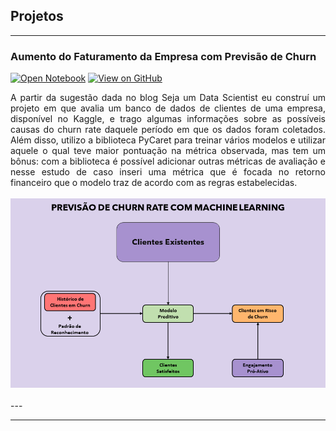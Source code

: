 ## Projetos

---

### Aumento do Faturamento da Empresa com Previsão de Churn

[![Open Notebook](https://img.shields.io/badge/Jupyter-Open_Notebook-blue?logo=Jupyter)](projects/churn_bank.html)
[![View on GitHub](https://img.shields.io/badge/GitHub-View_on_GitHub-blue?logo=GitHub)](https://github.com/math-prog/Churn-Rate-Bank)

<div style="text-align: justify">A partir da sugestão dada no blog Seja um Data Scientist eu construí um projeto em que avalia um banco de dados de clientes de uma empresa, disponível no Kaggle, e trago algumas informações sobre as possíveis causas do churn rate daquele período em que os dados foram coletados. Além disso, utilizo a biblioteca PyCaret para treinar vários modelos e utilizar aquele o qual teve maior pontuação na métrica observada, mas tem um bônus: com a biblioteca é possível adicionar outras métricas de avaliação e nesse estudo de caso inseri uma métrica que é focada no retorno financeiro que o modelo traz de acordo com as regras estabelecidas.</div> 
<br>
<center><img src="images/project-churn-top_bank/churn-rate-prediction.v2.png"/></center>
<br>
---




---

